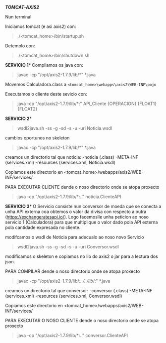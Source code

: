 ***TOMCAT-AXIS2***

Nun terminal

Iniciamos tomcat (e asi axis2) con:

> ./<tomcat_home>/bin/startup.sh

Detemolo con:

> ./<tomcat_home>/bin/shutdown.sh

********SERVICIO 1*********
Compilamos os java con:

> javac -cp "/opt/axis2-1.7.9/lib/*" *.java

Movemos Calculadora.class a `<tomcat_home>\webapps\axis2\WEB-INF\pojo`

Executamos o cliente deste sevicio con:

> java -cp "/opt/axis2-1.7.9/lib/*:" API_Cliente {OPERACION} {FLOAT1} {FLOAT2}

********SERVICIO 2*********

> wsdl2java.sh -ss -g -sd -s -u -uri Noticia.wsdl

cambios oportunos no skeleton

> javac -cp "/opt/axis2-1.7.9/lib/*" *.java

creamos un directorio tal que
    noticia:
        -noticia (.class)
        -META-INF (services.xml)
        -resources (services.xml, Noticia.wsdl)

Copiamos este directorio en <tomcat_home>/webapps/axis2/WEB-INF/services/

PARA EXECUTAR CLIENTE dende o noso directorio onde se atopa proxecto

> java -cp "/opt/axis2-1.7.9/lib/*:.." noticia.ClienteAPI

********SERVICIO 3*********
O Servicio consiste nun conversor de moeda que se conecta a unha API externa coa obtemos o valor da divisa con respecto a outra (https://exchangeratesapi.io/).
Logo facemoslle unha peticion ao noso servicio 1 (Calculadora) para que multiplique o valor dado pola API externa pola cantidade expresada no cliente.

modifcamos o wsdl de Noticia para adecualo ao noso novo Servicio

> wsdl2java.sh -ss -g -sd -s -u -uri Conversor.wsdl

modificamos o skeleton e copiamos no lib do axis2 o jar para a lectura dos json.

PARA COMPILAR dende o noso directorio onde se atopa proxecto
> javac -cp "/opt/axis2-1.7.9/lib/*:../../lib/*:" *.java

creamos un directorio tal que
    conversor:
        -conversor (.class)
        -META-INF (services.xml)
        -resources (services.xml, Conversor.wsdl)

Copiamos este directorio en <tomcat_home>/webapps/axis2/WEB-INF/services/

PARA EXECUTAR O NOSO CLIENTE dende o noso directorio onde se atopa proxecto

> java -cp "/opt/axis2-1.7.9/lib/*:.." conversor.ClienteAPI

